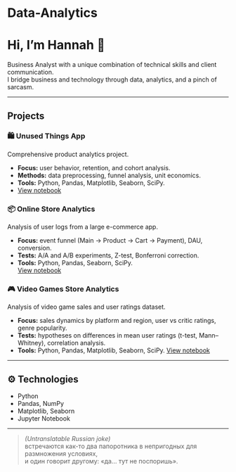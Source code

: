# Data-Analytics

# Hi, I’m Hannah 👋  

Business Analyst with a unique combination of technical skills and client communication.  
I bridge business and technology through data, analytics, and a pinch of sarcasm.

---

## Projects

### 🛍️ Unused Things App
Comprehensive product analytics project.  
- **Focus:** user behavior, retention, and cohort analysis.  
- **Methods:** data preprocessing, funnel analysis, unit economics.  
- **Tools:** Python, Pandas, Matplotlib, Seaborn, SciPy.  
- [View notebook](unused_things_app.ipynb)

### 📦 Online Store Analytics  
Analysis of user logs from a large e-commerce app.  
- **Focus:** event funnel (Main → Product → Cart → Payment), DAU, conversion.  
- **Tests:** A/A and A/B experiments, Z-test, Bonferroni correction.  
- **Tools:** Python, Pandas, Seaborn, SciPy.  
[View notebook](online_store_stat.ipynb)

### 🎮 Video Games Store Analytics  

Analysis of video game sales and user ratings dataset.  

- **Focus:** sales dynamics by platform and region, user vs critic ratings, genre popularity.  
- **Tests:** hypotheses on differences in mean user ratings (t-test, Mann–Whitney), correlation analysis.  
- **Tools:** Python, Pandas, Matplotlib, Seaborn, SciPy.
[View notebook](videogames_store.ipynb)
---

## ⚙️ Technologies
- Python  
- Pandas, NumPy  
- Matplotlib, Seaborn  
- Jupyter Notebook  

---

> *(Untranslatable Russian joke)*  
> встречаются как-то два папоротника в непригодных для размножения условиях,  
> и один говорит другому: «да... тут не поспоришь».
